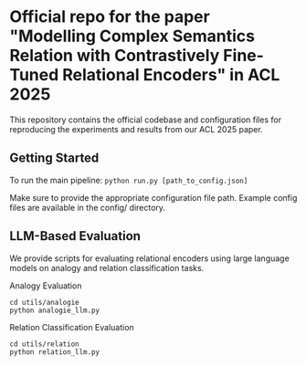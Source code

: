 # Official repo for the paper "Modelling Complex Semantics Relation with Contrastively Fine-Tuned Relational Encoders" in ACL 2025

This repository contains the official codebase and configuration files for reproducing the experiments and results from our ACL 2025 paper.

## Getting Started

To run the main pipeline:
```python run.py [path_to_config.json]```

Make sure to provide the appropriate configuration file path. Example config files are available in the config/ directory.


## LLM-Based Evaluation
We provide scripts for evaluating relational encoders using large language models on analogy and relation classification tasks.


Analogy Evaluation

```
cd utils/analogie
python analogie_llm.py
```

Relation Classification Evaluation

```
cd utils/relation
python relation_llm.py
```

